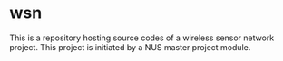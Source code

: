 # wsn
This is a repository hosting source codes of a wireless sensor network project. This project is initiated by a NUS master project module.
